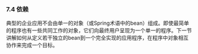 ### 7.4 依赖

典型的企业应用不会由单一的对象（或Spring术语中的bean）组成。即使最简单的程序也有一些共同工作的对象，它们向最终用户呈现为一个单一的程序。下一节讲解如何从定义若干独立的bean到一个完全实现的应用程序，在程序中对象相互协作来完成一个目标。

